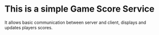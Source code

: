 # This is a simple Game Score Service

It allows basic communication between server and client, displays and updates players scores.
